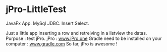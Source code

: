 # jPro-LittleTest
JavaFx App. MySql JDBC. Insert Select.

Just a little app inserting a row and retreiving in a listview the datas. Purpose : test jPro. jPro : www.jPro.one
Gradle need to be installed on your computer : www.gradle.com
So far, jPro is awesome !
